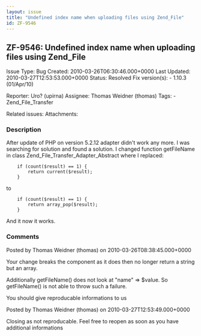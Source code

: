 ```yaml
---
layout: issue
title: "Undefined index name when uploading files using Zend_File"
id: ZF-9546
---
```


ZF-9546: Undefined index name when uploading files using Zend\_File
-------------------------------------------------------------------

 Issue Type: Bug Created: 2010-03-26T06:30:46.000+0000 Last Updated: 2010-03-27T12:53:53.000+0000 Status: Resolved Fix version(s): - 1.10.3 (01/Apr/10)
 
 Reporter:  Uro? (upirna)  Assignee:  Thomas Weidner (thomas)  Tags: - Zend\_File\_Transfer
 
 Related issues: 
 Attachments: 
### Description

After update of PHP on version 5.2.12 adapter didn't work any more. I was searching for solution and found a solution. I changed function getFileName in class Zend\_File\_Transfer\_Adapter\_Abstract where I replaced:

 
        if (count($result) == 1) {
            return current($result);
        }


to

 
        if (count($result) == 1) {
            return array_pop($result);
        }


And it now it works.

 

 

### Comments

Posted by Thomas Weidner (thomas) on 2010-03-26T08:38:45.000+0000

Your change breaks the component as it does then no longer return a string but an array.

Additionally getFileName() does not look at "name" => $value. So getFileName() is not able to throw such a failure.

You should give reproducable informations to us

 

 

Posted by Thomas Weidner (thomas) on 2010-03-27T12:53:49.000+0000

Closing as not reproducable. Feel free to reopen as soon as you have additional informations

 

 